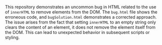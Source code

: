 This repository demonstrates an uncommon bug in HTML related to the use of `innerHTML` to remove elements from the DOM. The `bug.html` file shows the erroneous code, and `bugSolution.html` demonstrates a corrected approach. The issue arises from the fact that setting `innerHTML` to an empty string only clears the content of an element, it does not remove the element itself from the DOM. This can lead to unexpected behavior in subsequent scripts or styling.